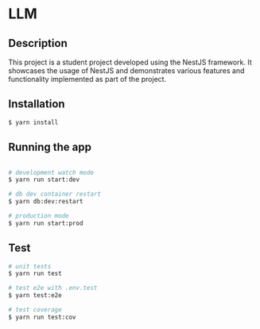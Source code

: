 # LLM

## Description

This project is a student project developed using the NestJS framework. It showcases the usage of NestJS and demonstrates various features and functionality implemented as part of the project.

## Installation

```bash
$ yarn install
```

## Running the app

```bash

# development watch mode
$ yarn run start:dev

# db dev container restart
$ yarn db:dev:restart

# production mode
$ yarn run start:prod
```

## Test

```bash
# unit tests
$ yarn run test

# test e2e with .env.test
$ yarn test:e2e

# test coverage
$ yarn run test:cov
```
